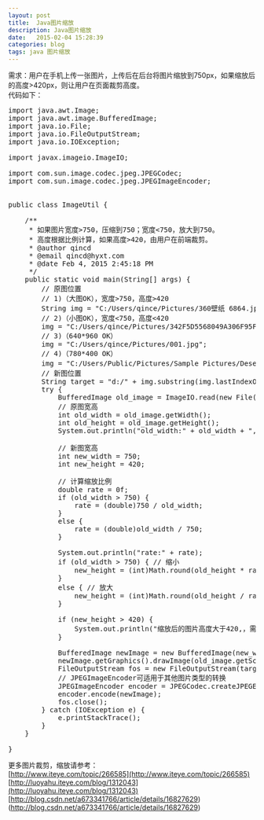 ```yaml
---
layout: post
title:  Java图片缩放
description: Java图片缩放
date:   2015-02-04 15:28:39
categories: blog
tags: java 图片缩放
---
```

需求：用户在手机上传一张图片，上传后在后台将图片缩放到750px，如果缩放后的高度>420px，则让用户在页面裁剪高度。  
代码如下：
<pre>
import java.awt.Image;
import java.awt.image.BufferedImage;
import java.io.File;
import java.io.FileOutputStream;
import java.io.IOException;

import javax.imageio.ImageIO;

import com.sun.image.codec.jpeg.JPEGCodec;
import com.sun.image.codec.jpeg.JPEGImageEncoder;


public class ImageUtil {

	/**
	 * 如果图片宽度>750，压缩到750；宽度<750，放大到750。
	 * 高度根据比例计算，如果高度>420，由用户在前端裁剪。
	 * @author qincd
	 * @email qincd@hyxt.com
	 * @date Feb 4, 2015 2:45:18 PM
	 */
	public static void main(String[] args) {
		// 原图位置
		// 1)（大图OK），宽度>750，高度>420
		String img = "C:/Users/qince/Pictures/360壁纸 6864.jpg";
		// 2)（小图OK），宽度<750，高度<420
		img = "C:/Users/qince/Pictures/342F5D5568049A306F95F2C18F9964B5.jpg";
		// 3)（640*960 OK）
		img = "C:/Users/qince/Pictures/001.jpg";
		// 4)（780*400 OK）
		img = "C:/Users/Public/Pictures/Sample Pictures/Desert 副本.jpg";
		// 新图位置
		String target = "d:/" + img.substring(img.lastIndexOf("/"));
		try {
			BufferedImage old_image = ImageIO.read(new File(img));
			// 原图宽高
			int old_width = old_image.getWidth();
			int old_height = old_image.getHeight();
			System.out.println("old_width:" + old_width + ",old_height:" + old_height);
			
			// 新图宽高
			int new_width = 750;
			int new_height = 420;
			
			// 计算缩放比例
			double rate = 0f;
			if (old_width > 750) {
				rate = (double)750 / old_width;
			}
			else {
				rate = (double)old_width / 750;
			}
			
			System.out.println("rate:" + rate);
			if (old_width > 750) { // 缩小
				new_height = (int)Math.round(old_height * rate);
			}
			else { // 放大
				new_height = (int)Math.round(old_height / rate);
			}
			
			if (new_height > 420) {
				System.out.println("缩放后的图片高度大于420,，需要前端裁剪高度");
			}
			
			BufferedImage newImage = new BufferedImage(new_width,new_height,BufferedImage.TYPE_INT_RGB);
			newImage.getGraphics().drawImage(old_image.getScaledInstance(new_width, new_height, Image.SCALE_SMOOTH), 0,0,null);
			FileOutputStream fos = new FileOutputStream(target);
			// JPEGImageEncoder可适用于其他图片类型的转换   
            JPEGImageEncoder encoder = JPEGCodec.createJPEGEncoder(fos);   
            encoder.encode(newImage);
            fos.close();
		} catch (IOException e) {
			e.printStackTrace();
		}
	}

}
</pre>

更多图片裁剪，缩放请参考：  
[http://www.iteye.com/topic/266585](http://www.iteye.com/topic/266585)  
[http://luoyahu.iteye.com/blog/1312043](http://luoyahu.iteye.com/blog/1312043)  
[http://blog.csdn.net/a673341766/article/details/16827629)(http://blog.csdn.net/a673341766/article/details/16827629)